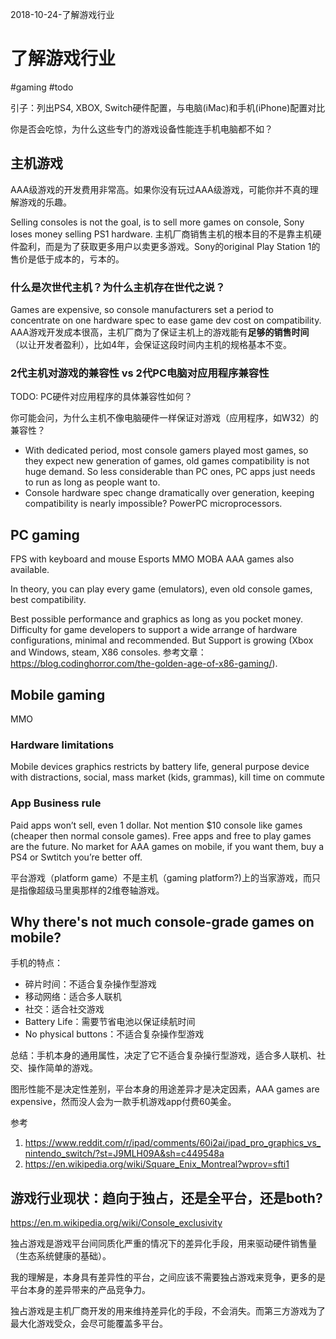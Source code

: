 2018-10-24-了解游戏行业

# 了解游戏行业



#gaming #todo 

引子：列出PS4, XBOX, Switch硬件配置，与电脑(iMac)和手机(iPhone)配置对比

你是否会吃惊，为什么这些专门的游戏设备性能连手机电脑都不如？

## 主机游戏
AAA级游戏的开发费用非常高。如果你没有玩过AAA级游戏，可能你并不真的理解游戏的乐趣。

Selling consoles is not the goal, is to sell more games on console, Sony loses money selling PS1 hardware.
主机厂商销售主机的根本目的不是靠主机硬件盈利，而是为了获取更多用户以卖更多游戏。Sony的original Play Station 1的售价是低于成本的，亏本的。

### 什么是次世代主机？为什么主机存在世代之说？
Games are expensive, so console manufacturers set a period to concentrate on one hardware spec to ease game dev cost on compatibility. 
AAA游戏开发成本很高，主机厂商为了保证主机上的游戏能有**足够的销售时间**（以让开发者盈利），比如4年，会保证这段时间内主机的规格基本不变。

### 2代主机对游戏的兼容性 vs 2代PC电脑对应用程序兼容性
TODO: PC硬件对应用程序的具体兼容性如何？

你可能会问，为什么主机不像电脑硬件一样保证对游戏（应用程序，如W32）的兼容性？

- With dedicated period, most console gamers played most games, so they expect new generation of games, old games compatibility is not huge demand. So less considerable than PC ones, PC apps just needs to run as long as people want to.
- Console hardware spec change dramatically over generation, keeping compatibility is nearly impossible? PowerPC microprocessors.

## PC gaming
FPS with keyboard and mouse
Esports
MMO
MOBA
AAA games also available.

In theory, you can play every game (emulators), even old console games, best compatibility.

Best possible performance and graphics as long as you pocket money. Difficulty for game developers to support a wide arrange of hardware configurations, minimal and recommended. But Support is growing (Xbox and Windows, steam, X86 consoles. 参考文章：https://blog.codinghorror.com/the-golden-age-of-x86-gaming/).

## Mobile gaming
MMO

### Hardware limitations
Mobile devices graphics restricts by battery life, general purpose device with distractions, social, mass market (kids, grammas), kill time on commute

### App Business rule
Paid apps won’t sell, even 1 dollar. Not mention $10 console like games (cheaper then normal console games). Free apps and free to play games are the future.
No market for AAA games on mobile, if you want them, buy a PS4 or Swtitch you’re better off.


平台游戏（platform game）不是主机（gaming platform?)上的当家游戏，而只是指像超级马里奥那样的2维卷轴游戏。


## Why there's not much console-grade games on mobile?

手机的特点：

- 碎片时间：不适合复杂操作型游戏
- 移动网络：适合多人联机
- 社交：适合社交游戏
- Battery Life：需要节省电池以保证续航时间
- No physical buttons：不适合复杂操作型游戏

总结：手机本身的通用属性，决定了它不适合复杂操行型游戏，适合多人联机、社交、操作简单的游戏。


图形性能不是决定性差别，平台本身的用途差异才是决定因素，AAA games are expensive，然而没人会为一款手机游戏app付费60美金。

参考
1. https://www.reddit.com/r/ipad/comments/60i2ai/ipad_pro_graphics_vs_nintendo_switch/?st=J9MLH09A&sh=c449548a
2. https://en.wikipedia.org/wiki/Square_Enix_Montreal?wprov=sfti1


## 游戏行业现状：趋向于独占，还是全平台，还是both?

https://en.m.wikipedia.org/wiki/Console_exclusivity

独占游戏是游戏平台间同质化严重的情况下的差异化手段，用来驱动硬件销售量（生态系统健康的基础）。

我的理解是，本身具有差异性的平台，之间应该不需要独占游戏来竞争，更多的是平台本身的差异带来的产品竞争力。

独占游戏是主机厂商开发的用来维持差异化的手段，不会消失。而第三方游戏为了最大化游戏受众，会尽可能覆盖多平台。
